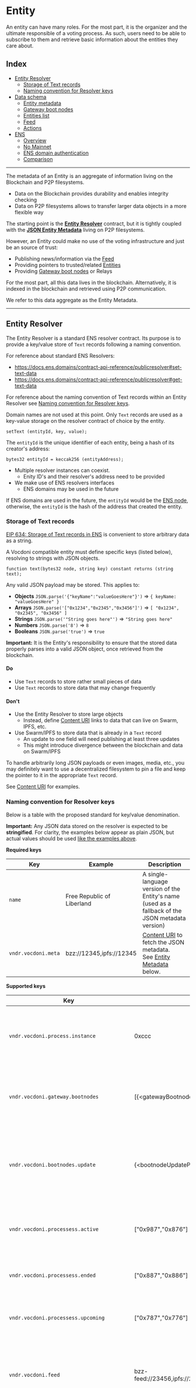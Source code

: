 # Entity

An entity can have many roles. For the most part, it is the organizer and the ultimate responsible of a voting process. As such, users need to be able to subscribe to them and retrieve basic information about the entities they care about. 

## Index
- [Entity Resolver](#entity-resolver)
  - [Storage of Text records](#storage-of-text-records)
  <!-- - [Storage of lists of text](#storage-of-lists-of-text) -->
  - [Naming convention for Resolver keys](#naming-convention-for-resolver-keys)
- [Data schema](#data-schema)
  - [Entity metadata](#entity-metadata)
  - [Gateway boot nodes](#gateway-boot-nodes)
  - [Entities list](#entities-list)
  - [Feed](#feed)
  - [Actions](#actions)
- [ENS](#ens)
  - [Overview](#overview)
  - [No Mainnet](#no-mainnet)
  - [ENS domain authentication](#ens-domain-authentication)
  - [Comparison](#comparison)

---

The metadata of an Entity is an aggregate of information living on the Blockchain and P2P filesystems. 
- Data on the Blockchain provides durability and enables integrity checking
- Data on P2P filesystems allows to transfer larger data objects in a more flexible way

The starting point is the **[Entity Resolver](#entity-resolver)** contract, but it is tightly coupled with the **[JSON Entity Metadata](#data-schema)** living on P2P filesystems.

However, an Entity could make no use of the voting infrastructure and just be an source of trust:

- Publishing news/information via the [Feed](#feed)
- Providing pointers to trusted/related [Entities](#entities-list)
- Providing [Gateway boot nodes](#gateway-boot-nodes) or Relays

For the most part, all this data lives in the blockchain. Alternatively, it is indexed in the blockchain and retrieved using P2P communication.

We refer to this data aggregate as the Entity Metadata.

---

## Entity Resolver

The Entity Resolver is a standard ENS resolver contract. Its purpose is to provide a key/value store of `Text` records following a naming convention.

For reference about standard ENS Resolvers:
- https://docs.ens.domains/contract-api-reference/publicresolver#set-text-data
- https://docs.ens.domains/contract-api-reference/publicresolver#get-text-data

For reference about the naming convention of Text records within an Entity Resolver see [Naming convention for Resolver keys](#naming-convention-for-resolver-keys).

Domain names are not used at this point. Only `Text` records are used as a key-value storage on the resolver contract of choice by the entity. 

```solidity
setText (entityId, key, value);
```

The `entityId` is the unique identifier of each entity, being a hash of its creator's address:

```solidity
bytes32 entityId = keccak256 (entityAddress);
```

- Multiple resolver instances can coexist. 
  - Enity ID's and their resolver's address need to be provided
- We make use of ENS resolvers interfaces
  - ENS domains may be used in the future

If ENS domains are used in the future, the `entityId` would be the [ENS node](https://docs.ens.domains/terminology), otherwise, the `entityId` is the hash of the address that created the entity.

### Storage of Text records

[EIP 634: Storage of Text records in ENS](https://eips.ethereum.org/EIPS/eip-634) is convenient to store arbitrary data as a string.

A Vocdoni compatible entity must define specific keys (listed below), resolving to strings with JSON objects.

```solidity
function text(bytes32 node, string key) constant returns (string text);
```

Any valid JSON payload may be stored. This applies to:
- **Objects**  `JSON.parse('{"keyName":"valueGoesHere"}')` => `{ keyName: "valueGoesHere" }`
- **Arrays**  `JSON.parse('["0x1234","0x2345","0x3456"]')` => `[ "0x1234", "0x2345", "0x3456" ]`
- **Strings**  `JSON.parse('"String goes here"')` => `"String goes here"`
- **Numbers**  `JSON.parse('8')` => `8` 
- **Booleans**  `JSON.parse('true')` => `true` 

**Important:** It is the Entity's responsibility to ensure that the stored data properly parses into a valid JSON object, once retrieved from the blockchain. 

#### **Do**
- Use `Text` records to store rather small pieces of data
- Use `Text` records to store data that may change frequently

#### **Don't**
- Use the Entity Resolver to store large objects
  - Instead, define [Content URI](/architecture/protocol/data-origins?id=content-uri) links to data that can live on Swarm, IPFS, etc.
- Use Swarm/IPFS to store data that is already in a `Text` record
  - An update to one field will need publishing at least three updates
  - This might introduce divergence between the blockchain and data on Swarm/IPFS

To handle arbitrarily long JSON payloads or even images, media, etc., you may definitely want to use a decentralized filesystem to pin a file and keep the pointer to it in the appropriate `Text` record. 

See [Content URI](/architecture/protocol/data-origins?id=content-uri) for examples. 

### Naming convention for Resolver keys

Below is a table with the proposed standard for key/value denomination. 

**Important:** Any JSON data stored on the resolver is expected to be **stringified**. For clarity, the examples below appear as plain JSON, but actual values should be used [like the examples above](/architecture/components/entity?id=storage-of-text-records).

**Required keys**

| Key                                       | Example                                                | Description                                                                |
|-------------------------------------------|--------------------------------------------------------|----------------------------------------------------------------------------|
| `name`                                    | Free Republic of Liberland                             | A single-language version of the Entity's name (used as a fallback of the JSON metadata version) |
| `vndr.vocdoni.meta`                       | bzz://12345,ipfs://12345                                        | [Content URI](/architecture/protocol/data-origins?id=content-uri) to fetch the JSON metadata. <br/>See [Entity Metadata](#entity-metadata-1) below.      |


**Supported keys**

| Key                                       | Example                                                | Description                                                                |
|-------------------------------------------|--------------------------------------------------------|----------------------------------------------------------------|
| `vndr.vocdoni.process.instance`            | 0xccc                                                | Address of the Processes Smart Contract instance used by the entity                        |
| `vndr.vocdoni.gateway.bootnodes`           | [{&lt;gatewayBootnode&gt;}, ...]                             | Data of the boot nodes to ask for active gateways. [See below](#gateway-boot-nodes) for more details                         |
| `vndr.vocdoni.bootnodes.update`           | {&lt;bootnodeUpdateParams&gt;}                             | Parameters for Gateways to report availability to boot nodes. [See below](#boot-nodes-gateway-updates) for more details                         |
| `vndr.vocdoni.processess.active`          | ["0x987","0x876"]                                    | List of Process Id's displayed as available by the client                           |
| `vndr.vocdoni.processess.ended`        | ["0x887","0x886"]                                    | List of Process Id's that already ended                           |
| `vndr.vocdoni.processess.upcoming`            | ["0x787","0x776"]                                    | List of Process Id's that will become active in the future                           |
| `vndr.vocdoni.feed`                  | bzz-feed://23456,ipfs://23456,https://liberland.org/feed                           | Fallback version of the [JSON feed](#feed) in the default language. See [Content URI](/architecture/protocol/data-origins?id=content-uri).         |
| `vndr.vocdoni.description`                | Is a sovereign state...                              | A single-language version of a short description (used as a fallback of the JSON metadata version)                             |
| `vndr.vocdoni.avatar`               | https://liberland.org/logo.png                       | [Content URI](/architecture/protocol/data-origins?id=content-uri) of an image file to display next to the entity name                      |
| `vndr.vocdoni.entities.boot`              | [{&lt;entityRef&gt;}]                                        | A starting point of entities list to allow users to browser from a curated list. Only used in "boot" entities like the case of Vocdoni itself.  See [Entities List](#entities-list)        |
| `vndr.vocdoni.entities.trusted`              | [{&lt;entityRef&gt;}]                                        | A list of entities that the own entity trusts.  See [Entities List](#entities-list)        |
| `vndr.vocdoni.entities.fallback.bootnodes` | [{&lt;entityRef&gt;}]                                         | A [list of entities](#entities-list) to borrow the bootnodes from in case of failure.                                                             |

**Arbitrary keys**

| Key                                       | Example                                                | Description                                                                |
|-------------------------------------------|--------------------------------------------------------|----------------------------------------------------------------------------|
| `vndr.liberland.podcast`                   | https://liberland.org/json-feed/                       | (Custom values)                                                                           |
| `vndr.liberland.constitution`              | https://liberland.org/en/constitution                  |  (Custom values)                                                                          |
| `vndr.twitter.username`                    | @Liberland_org                      |  (Custom values)                                                                          |

---

## Data schema

### Entity metadata

It holds the entire data of the Entity in a single JSON object. It is used to simplify the retrival of metadata and to avoid redundant requests.

This could create two sources of truth. The metadata in the contract itself and the one in this object. **In the event of a mismatch, the metadata on the blockchain is used.**

#### **JSON metadata**

```json
{
  "version": "1.0",    // Protocol version
  "name": {
    "default": "Free Republic of Liberland",
    "fr": "République Livre de Liberland"
  },
  "description": {
    "default": "In a sovereign state...",
    "fr": "Dans un état souverain"
  },
  "votingProcessInstance": "0xccc",
  "bootnodes": [  // Bootnodes providing a list of active Gateways
    {
      "update": "pss://publicKey@0x0",
      "fetch": "https://hostname:port/route"
    },
  ],
  // List of currently active Relays. This list is just for informational purposes.
  // The effective list of relays for a voting process is within the Process Metadata
  // and the Voting Process smart contract
  "relays": [
      {
          "address": "0x1234...",     // PSS adress to help routing messages
          "publicKey": "0x23456...",  // Key to encrypt data sent to it
          "uri": "<messaging-uri>"    // Where to send messages. See Data origins > Messaging URI
      }, 
      ...
  ],
  "actions": [ <actions> ], // See Entity Actions below
  "avatar": "https://liberland.org/logo.png,bzz://12345,ipfs://12345",
  "content": {
    "feed-default": {
      "name": "Official news",
      "origin": "bzz-feed://23456,ipfs://23456,https://liberland.org/feed" // JSON Feed
    },
    "feed-fr": {
      "name": "Journal officiel",
      "origin": "bzz-feed://34567,ipfs://34567,https://liberland.org/feed/fr" // JSON Feed
    }
  }
  ...
}
```

**Sequence diagrams:**

- [Set Entity metadata](/architecture/sequence-diagrams?id=set-entity-metadata)
- [Entity subscription](/architecture/sequence-diagrams?id=entity-subscription)

**Related:**

- [Entity Smart Contract](https://github.com/vocdoni/dvote-solidity/blob/master/contracts/VotingEntity.sol)
- [Entity JS methods](https://github.com/vocdoni/dvote-js/blob/master/src/dvote/entity.ts)

### Gateway boot nodes

Client apps will normally be unable to join P2P networks by themselves, so Vocdoni makes use of Gateways to enable decentralized transactions over HTTP/S. However, a decentralized system has no guarantee of what Gateways will be up at the current time.

This field provides a list of bootnodes with the only goal of serving a list of active Gateways. Gateway bootnodes are servers trusted by the Entity

- They provide a list of active Gateways to the client
- They provide Gateways with the necessary information to join the network

This leads to a chicken-and-egg problem. You need a Gateway to fetch data from the Blockchain, but you can't because you don't know any Gateway to reach the Blockchain from.

To solve that:

* Vocdoni provides initial bootnodes, whose URL's are hardcoded in the `dvote-js` library
* All they do is to serve a list of Gateway IP addresses via https
* One of these Gateways is used to query the [Entity Resolver](/architecture/components/entity?id=entity-resolver) for the address of the **boot organization**
  * The initial Entity Resolver address is hardcoded in `dvote-js`
  * The boot organization of the Entity Resolver above is also hardcoded in `dvote-js`

Considerations:
* Any of these can be totally overriden to fit an organization's needs
* The Gateway servers provided are a best effort starting point
* Any serious organization should definitely provide its own set of Gateways, in order not to depend on us
* If you hare hosting your bootnode server and/or your own Gateways, tell us about it and we can include them too

The `vndr.vocdoni.gateway.bootnodes` text field provides a data structure with the currently active bootnodes:

```json
[
  {
    "update": "pss://publicKey@0x0",        // Messaging URI to use for notifying updates to the bootnode
    "fetch": "https://hostname:port/route"  // URL to use for fetching the list of Gateways
  },
  ...
]
```

#### Boot nodes Gateway updates

Bootnode servers provide the list of available gateways at the time of requesting. In order to keep an accurate state, Gateways need to notify events to the Bootnodes.

To this end, the `vndr.vocdoni.bootnodes.update` text field provides the details that Gateways need to use:

```json
{
  "timeout": 60000, // milliseconds after which a Gateway is marked as down
  "topic": "vocdoni-gatways-update",  // Topic used for the messaging protocol
  "difficulty": 1000                  // Difficulty of the proof of work, to prevent spammers
}
```

This value is global and affects all the Gateways of the Entity.


### Entities list

Entity lists have several purposes.

- `vndr.vocdoni.entities.boot` : Entry point for the user to subscribe to new entities.
- `vndr.vocdoni.entities.trusted`: Reputation/whitelisting mechanism for entities to express a relationship with other entities

Each element on the list contains an `Entity Reference` entry
- `resolverInstance`: The contract instance address, where the Entity's metadata lives
- `entityAddress`: The address of an entity

```json
{
  "entityAddress": "0xeee",
  "resolverInstance": "0xaaa"
}
```

### Feed

The `Feed` serves the purpose of having a uni-directional censorship-resistant communication channel between the `Entity` and the `user`.

Content feeds are expected to conform to the specs of a [JSON Feed](https://jsonfeed.org/) and be accessible through a [Content URI](/architecture/protocol/data-origins?id=content-uri). 

See:
- [JSON feed specification](https://jsonfeed.org/version/1)

### Entity Actions

Entity Actions are custom operations that clients will be offered to perform. Their definition is stored within the [JSON metadata](#json-metadata).

Below is a reference of suported use cases:

```json
{
    ...
    "actions": [{

        // Opening an interactive web browser
        "type": "browser",

        // Localized Call To Action to appear on the app
        "name": {
            "default": "Sign up to The Entity",  // used if none of the languages matches
            "fr": "S'inscrire à l'organisation"
        },

        // The URL to open with query string parameters:
        // - signature = sign(hash(timestamp), privateKey)
        // - publicKey
        // - timestamp (UNIX timestamp)
        "url": "https://census-register.cloud/sign-up/",

        // Endpoint to POST to with publicKey and signature+timestamp JSON fields
        // Returning true will show the action and hide it otherwise
        "visible": "https://census-registry.cloud/lambda/census-register-visible/"
        // "visible": true    (always visible, alternatively)
    },
    {
        // App-driven image upload example
        "type": "image",

        // Localized Call To Action to appear on the app
        "name": {
            "default": "Verify my identity",  // used if none of the languages matches
            "fr": "Vérifier mon identité"
        },

        // Requested image types to provide
        "source": [

            // An entry example expecting a picture from the front camera, overlaying a face silhouette
            // on the screen and identified by the "face-portrait" field name in the JSON payload
            {
                "type": "front-camera",
                "name": "face-portrait",
                "orientation": "portrait",
                "overlay": "face",
                "caption": {
                    "default": "...",
                    "fr": "..."
                }
            },

            // Example expecting two more pictures using the back camera and overlaying
            // either sides of an ID card respectively
            {
                "type": "back-camera",
                "name": "id-front",
                "orientation": "landscape",
                "overlay": "id-card-front",
                "caption": {
                    "default": "...",
                    "fr": "..."
                }
            },
            {
                "type": "back-camera",
                "name": "id-back",
                "orientation": "landscape",
                "overlay": "id-card-back",
                "caption": {
                    "default": "...",
                    "fr": "..."
                }
            },

            // Example requesting one more image from the phone's library
            {
                "type": "gallery",
                "name": "custom-1",
                "caption": {
                    "default": "...",
                    "fr": "..."
                }
            }
        ],

        // Endpoint accepting POST requests with JSON payload:
        // {
        //   name1: "base64-image-payload",
        //   name2: "base64-image-payload",
        //   ...
        // }
        // 
        // The URL will receive the following query string parameters:
        // - signature = sign(hash(jsonBody), privateKey)
        // - publicKey
        "url": "https://census-registry.cloud/lambda/upload-kyc-pictures/",

        // Endpoint to POST to with publicKey and signature+timestamp fields
        // Returning true will show the action and hide it otherwise
        "visible": "https://census-registry.cloud/lambda/image-upload-visible/"
    }]
}
```

## ENS

> ENS’s job is to map human-readable names like ‘alice.eth’ to machine-readable identifiers such as Ethereum addresses, content hashes, and metadata. ENS also supports ‘reverse resolution’, making it possible to associate metadata such as canonical names or interface descriptions with Ethereum addresses.

ENS exist to suit our exact purpose, we endorse it, but we may not make complete use of it.

### Overview

There are two smart contracts that make it work:

> The `ENS registry` is deliberately straightforward and exists only to map from a name to the resolver responsible for it.

> `Resolvers` are responsible for the actual process of translating names into addresses. Any contract that implements the relevant standards may act as a resolver in ENS.

The usual interaction will be:

1. Ask to the registry what resolver is responsible for a domain
2. Ask for a property of this resolver. Usually, this is an address, but it can be anything. And this is what we can make use of

![Basic ENS interaction](https://lh5.googleusercontent.com/_OPPzaxTxKggx9HuxloeWtK8ggEfIIBKRCEA6BKMwZdzAfUpIY6cz7NK5CFmiuw7TwknbhFNVRCJsswHLqkxUEJ5KdRzpeNbyg8_H9d2RZdG28kgipT64JyPZUP--bAizozaDcxCq34)

### No Mainnet

Vocdoni may be used in different networks other than the Ethereum Mainnet.

This presents a potential attack vector where a malicious entity supplanting a Mainnet domain in an alternative network. This is is very relevant to us because we will have users that are not illiterate about it, and communicating the difference between networks is very hard.

Therefore, we understand that we should only make use of ENS domains in the Ethereum Mainnet, independently from the network where the rest of Vocdoni smart contracts are deployed.

At the same time, we understand that some implementations of Vocdoni may not have a use for ENS, therefore we should not rely on it for any fundamental architectural design.

We do make use of the ENS resolvers and we follow the same architecture since there is a lot of value in potentially using ENS domains.

### ENS domain authentication

If we don't make use of the Mainnnet/ENS-domain the `node` is a hash of the address that created the resolver record for the entity.

`ENS public resolver` permission access to edit and add records is through the ENS registry. The `msg.sender` [needs to match](https://github.com/ensdomains/resolvers/blob/180919414b7f1dec80100b4aeff081d5afa8f3ce/contracts/PublicResolver.sol#L23) the owner of the ENS domain

If we don't make use of the Mainnet/ENS-domain, this gets on the way and the contract should be modified to check if the node is the hash of the msg.sender

ENS resolver

```solidity
modifier onlyOwner(bytes32 node) {
    require(ens.owner(node) == msg.sender);
    _;
}
```

No ENS resolver

```solidity
modifier onlyOwner(bytes32 node) {
    require(node == keccak256(msg.sender) );
    _;
}

```

### Comparison

We basically make use of ENS resolvers to store metadata.
Some implementations may decide to make use of ENS domains

|                                   | Minimal             | ENS support |
|-----------------------------------|---------------------|-------------|
| On Mainnet                        |                     | ✓           |
| Usage of ENS domains              |                     | ✓           |
| **Resolver**                      |                     |             |
| EntityId  (node)                  | Record creator hash | ENS node    |
| Authentication                    | Record creator      | ENS owner   |
| Storage of text records           | ✓                   | ✓           |
| Storage of array of text records  | ✓                   | ✓           |
| Other Vocdoni specific interfaces | ✓                   | ✓           |
